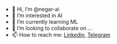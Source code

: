 - 👋 Hi, I’m @negar-ai
- 👀 I’m interested in AI
- 🌱 I’m currently learning ML 
- 💞️ I’m looking to collaborate on ...
- 📫 How to reach me:
<a href="https://linkedin.com/in/negardeilami/" target="_blank">Linkedin</a>, 
<a href="https://t.me/NegarDeylami">Telegram</a> 

<!---
negar-ai/negar-ai is a ✨ special ✨ repository because its `README.md` (this file) appears on your GitHub profile.
You can click the Preview link to take a look at your changes.
--->
